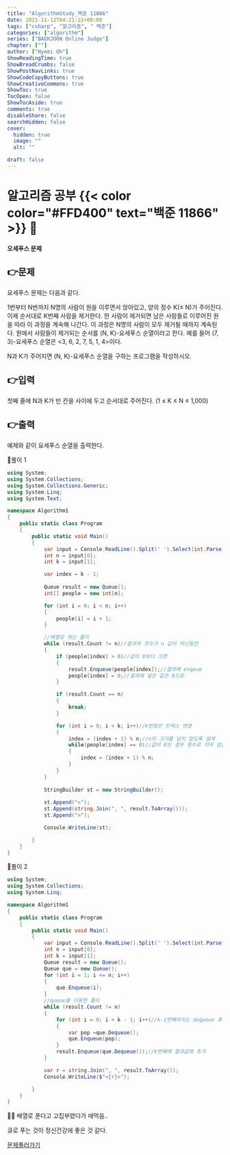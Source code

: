```yaml
---
title: "AlgorithmStudy_백준 11866"
date: 2021-11-12T04:21:22+09:00
tags: ["csharp", "알고리즘", " 백준"]
categories: ["algorithm"]
series: ["BAEKJOON Online Judge"]
chapter: [""]
author: ["Hyemi Oh"]
ShowReadingTime: true
ShowBreadCrumbs: false
ShowPostNavLinks: true
ShowCodeCopyButtons: true
ShowCreativeCommons: true
ShowToc: true
TocOpen: false
ShowTocAside: true
comments: true
disableShare: false
searchHidden: false
cover:
  hidden: true
  image: ""
  alt: ""

draft: false
---
```


# 알고리즘 공부 {{< color color="#FFD400" text="백준 11866" >}} 🧐
#### 오세푸스 문제    


## 👉문제
요세푸스 문제는 다음과 같다.

1번부터 N번까지 N명의 사람이 원을 이루면서 앉아있고, 양의 정수 K(≤ N)가 주어진다. 이제 순서대로 K번째 사람을 제거한다. 한 사람이 제거되면 남은 사람들로 이루어진 원을 따라 이 과정을 계속해 나간다. 이 과정은 N명의 사람이 모두 제거될 때까지 계속된다. 원에서 사람들이 제거되는 순서를 (N, K)-요세푸스 순열이라고 한다. 예를 들어 (7, 3)-요세푸스 순열은 <3, 6, 2, 7, 5, 1, 4>이다.

N과 K가 주어지면 (N, K)-요세푸스 순열을 구하는 프로그램을 작성하시오.


## 👉입력  
첫째 줄에 N과 K가 빈 칸을 사이에 두고 순서대로 주어진다. (1 ≤ K ≤ N ≤ 1,000)


## 👉출력
예제와 같이 요세푸스 순열을 출력한다.  



🍑풀이 1

```csharp
using System;
using System.Collections;
using System.Collections.Generic;
using System.Linq;
using System.Text;

namespace Algorithm1
{
    public static class Program
    {
        public static void Main()
        {
            var input = Console.ReadLine().Split(' ').Select(int.Parse).ToArray();
            int n = input[0];
            int k = input[1];

            var index = k - 1;
            
            Queue result = new Queue();
            int[] people = new int[n];

            for (int i = 0; i < n; i++)
            {
                people[i] = i + 1;
            }

            //배열로 하는 풀이
            while (result.Count != n)//결과의 갯수가 n 값이 아닌동안
            {
                if (people[index] > 0)//값이 0보다 크면
                {
                    result.Enqueue(people[index]);//결과에 enqeue
                    people[index] = 0;//결과에 넣은 값은 0으로
                }

                if (result.Count == n)
                {
                    break;
                }

                for (int i = 0; i < k; i++)//k번동안 인덱스 변경
                {
                    index = (index + 1) % n;//n의 크기를 넘지 않도록 설계
                    while(people[index] == 0)//값이 0인 경우 횟수로 치지 않음
                    {
                        index = (index + 1) % n;
                    }
                }
            }
            
            StringBuilder st = new StringBuilder();
            
            st.Append("<");
            st.Append(string.Join(", ", result.ToArray()));
            st.Append(">");

            Console.WriteLine(st);

        }
    }
}
```  


🍑풀이 2
```csharp
using System;
using System.Collections;
using System.Linq;

namespace Algorithm1
{
    public static class Program
    {
        public static void Main()
        {
            var input = Console.ReadLine().Split(' ').Select(int.Parse).ToArray();
            int n = input[0];
            int k = input[1];
            Queue result = new Queue();
            Queue que = new Queue();
            for (int i = 1; i <= n; i++)
            {
                que.Enqueue(i);
            }
            //queue를 이용한 풀이
            while (result.Count != n)
            {
                for (int i = 0; i < k - 1; i++)//k-1번째까지는 dequeue 후 다시 enqueue 
                {
                    var pop =que.Dequeue();
                    que.Enqueue(pop);
                }
                result.Enqueue(que.Dequeue());//k번째에 결과값에 추가
            }

            var r = string.Join(", ", result.ToArray());
            Console.WriteLine($"<{r}>");

        }
    }
}

```
🤣🤣
 배열로 푼다고 고집부렸다가 애먹음..

 
 큐로 푸는 것이 정신건강에 좋은 것 같다.


[문제풀러가기](https://www.acmicpc.net/problem/11866)


